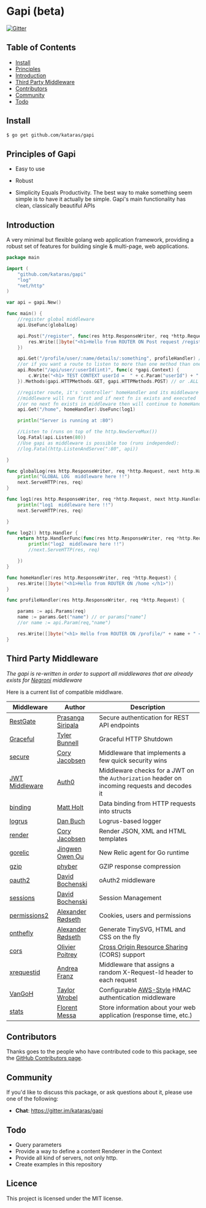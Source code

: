# Gapi  (beta)
[![Gitter](https://badges.gitter.im/Join%20Chat.svg)](https://gitter.im/kataras/gapi?utm_source=badge&utm_medium=badge&utm_campaign=pr-badge)

## Table of Contents

- [Install](#install)
- [Principles](#principles-of-gapi)
- [Introduction](#introduction)
- [Third Party Middleware](#third-party-middleware)
- [Contributors](#contributors)
- [Community](#community)
- [Todo](#todo)

## Install

```sh
$ go get github.com/kataras/gapi
```
## Principles of Gapi

- Easy to use

- Robust

- Simplicity Equals Productivity. The best way to make something seem simple is to have it actually be simple. Gapi's main functionality has clean, classically beautiful APIs

## Introduction

A very minimal but flexible golang web application framework, providing a robust set of features for building single & multi-page, web applications.

```go
package main

import (
    "github.com/kataras/gapi"
	"log"
	"net/http"
)

var api = gapi.New()

func main() {
	//register global middleware
	api.UseFunc(globalLog)

	api.Post("/register", func(res http.ResponseWriter, req *http.Request) {
		res.Write([]byte("<h1>Hello from ROUTER ON Post request /register </h1>"))
	})

	api.Get("/profile/user/:name/details/:something", profileHandler) // Parameters
	//or if you want a route to listen to more than one method than one you can do that:
	api.Route("/api/user/:userId(int)", func(c *gapi.Context) {
		c.Write("<h1> TEST CONTEXT userId =  " + c.Param("userId") + " </h1>")
	}).Methods(gapi.HTTPMethods.GET, gapi.HTTPMethods.POST) // or .ALL if you want all (get,post,head,put,options,delete,patch...)

	//register route, it's 'controller' homeHandler and its middleware log1,
	//middleware will run first and if next fn is exists and executed
	//or no next fn exists in middleware then will continue to homeHandler
	api.Get("/home", homeHandler).UseFunc(log1)

	println("Server is running at :80")

	//Listen to (runs on top of the http.NewServeMux())
	log.Fatal(api.Listen(80))
	//Use gapi as middleware is possible too (runs independed):
	//log.Fatal(http.ListenAndServe(":80", api))

}

func globalLog(res http.ResponseWriter, req *http.Request, next http.HandlerFunc) {
	println("GLOBAL LOG  middleware here !!")
	next.ServeHTTP(res, req)
}

func log1(res http.ResponseWriter, req *http.Request, next http.HandlerFunc) {
	println("log1  middleware here !!")
	next.ServeHTTP(res, req)

}

func log2() http.Handler {
	return http.HandlerFunc(func(res http.ResponseWriter, req *http.Request) {
		println("log2  middleware here !!")
		//next.ServeHTTP(res, req)

	})
}

func homeHandler(res http.ResponseWriter, req *http.Request) {
	res.Write([]byte("<h1>Hello from ROUTER ON /home </h1>"))
}

func profileHandler(res http.ResponseWriter, req *http.Request) {

	params := api.Params(req)
	name := params.Get("name") // or params["name"]
	//or name := api.Param(req,"name")

	res.Write([]byte("<h1> Hello from ROUTER ON /profile/" + name + " </h1>"))
}

```


## Third Party Middleware
*The gapi is re-written in order to support all middlewares that are already exists for [Negroni](https://github.com/codegangsta/negroni) middleware*
 
Here is a current list of compatible middlware.


| Middleware | Author | Description |
| -----------|--------|-------------|
| [RestGate](https://github.com/pjebs/restgate) | [Prasanga Siripala](https://github.com/pjebs) | Secure authentication for REST API endpoints |
| [Graceful](https://github.com/stretchr/graceful) | [Tyler Bunnell](https://github.com/tylerb) | Graceful HTTP Shutdown |
| [secure](https://github.com/unrolled/secure) | [Cory Jacobsen](https://github.com/unrolled) | Middleware that implements a few quick security wins |
| [JWT Middleware](https://github.com/auth0/go-jwt-middleware) | [Auth0](https://github.com/auth0) | Middleware checks for a JWT on the `Authorization` header on incoming requests and decodes it|
| [binding](https://github.com/mholt/binding) | [Matt Holt](https://github.com/mholt) | Data binding from HTTP requests into structs |
| [logrus](https://github.com/meatballhat/negroni-logrus) | [Dan Buch](https://github.com/meatballhat) | Logrus-based logger |
| [render](https://github.com/unrolled/render) | [Cory Jacobsen](https://github.com/unrolled) | Render JSON, XML and HTML templates |
| [gorelic](https://github.com/jingweno/negroni-gorelic) | [Jingwen Owen Ou](https://github.com/jingweno) | New Relic agent for Go runtime |
| [gzip](https://github.com/phyber/negroni-gzip) | [phyber](https://github.com/phyber) | GZIP response compression |
| [oauth2](https://github.com/goincremental/negroni-oauth2) | [David Bochenski](https://github.com/bochenski) | oAuth2 middleware |
| [sessions](https://github.com/goincremental/negroni-sessions) | [David Bochenski](https://github.com/bochenski) | Session Management |
| [permissions2](https://github.com/xyproto/permissions2) | [Alexander Rødseth](https://github.com/xyproto) | Cookies, users and permissions |
| [onthefly](https://github.com/xyproto/onthefly) | [Alexander Rødseth](https://github.com/xyproto) | Generate TinySVG, HTML and CSS on the fly |
| [cors](https://github.com/rs/cors) | [Olivier Poitrey](https://github.com/rs) | [Cross Origin Resource Sharing](http://www.w3.org/TR/cors/) (CORS) support |
| [xrequestid](https://github.com/pilu/xrequestid) | [Andrea Franz](https://github.com/pilu) | Middleware that assigns a random X-Request-Id header to each request |
| [VanGoH](https://github.com/auroratechnologies/vangoh) | [Taylor Wrobel](https://github.com/twrobel3) | Configurable [AWS-Style](http://docs.aws.amazon.com/AmazonS3/latest/dev/RESTAuthentication.html) HMAC authentication middleware |
| [stats](https://github.com/thoas/stats) | [Florent Messa](https://github.com/thoas) | Store information about your web application (response time, etc.) |

## Contributors

Thanks goes to the people who have contributed code to this package, see the
[GitHub Contributors page][].

[GitHub Contributors page]: https://github.com/kataras/gapi/graphs/contributors



## Community

If you'd like to discuss this package, or ask questions about it, please use one
of the following:

* **Chat**: https://gitter.im/kataras/gapi


## Todo
*  Query parameters
*  Provide a way to define a content Renderer in the Context
*  Provide all kind of servers, not only http.
*  Create examples in this repository

## Licence

This project is licensed under the MIT license.

